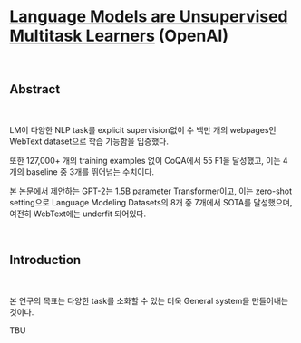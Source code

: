 # [Language Models are Unsupervised Multitask Learners](https://cdn.openai.com/better-language-models/language_models_are_unsupervised_multitask_learners.pdf) (OpenAI)

<br>

## Abstract

<br>

LM이 다양한 NLP task를 explicit supervision없이 수 백만 개의 webpages인 WebText dataset으로 학습 가능함을 입증했다.

또한 127,000+ 개의 training examples 없이 CoQA에서 55 F1을 달성했고, 이는 4개의 baseline 중 3개를 뛰어넘는 수치이다.

본 논문에서 제안하는 GPT-2는 1.5B parameter Transformer이고, 이는 zero-shot setting으로 Language Modeling Datasets의 8개 중 7개에서 SOTA를 달성했으며, 여전히 WebText에는 underfit 되어있다.

<br>

## Introduction

<br>

본 연구의 목표는 다양한 task를 소화할 수 있는 더욱 General system을 만들어내는 것이다.


TBU


